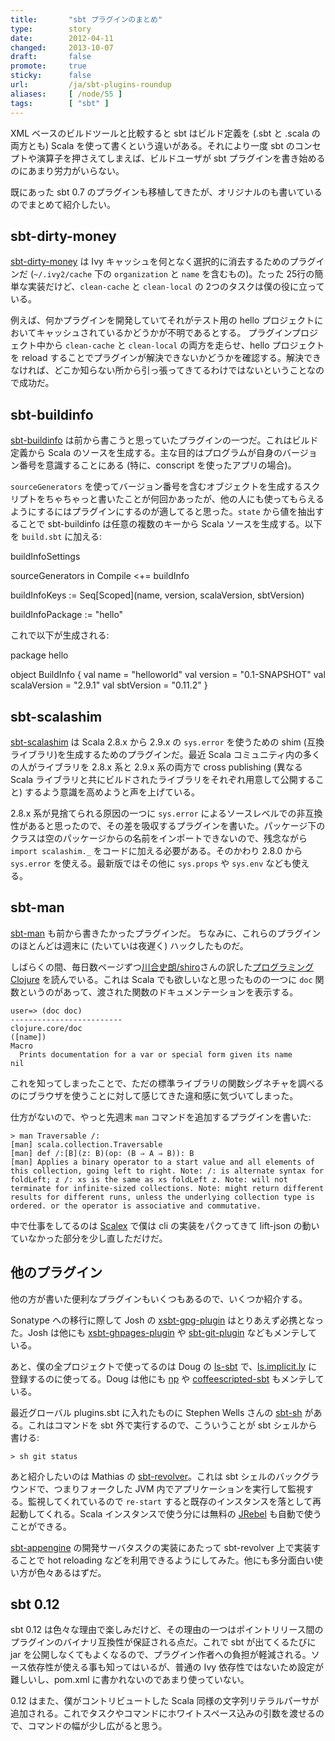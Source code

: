 ```yaml
---
title:       "sbt プラグインのまとめ"
type:        story
date:        2012-04-11
changed:     2013-10-07
draft:       false
promote:     true
sticky:      false
url:         /ja/sbt-plugins-roundup
aliases:     [ /node/55 ]
tags:        [ "sbt" ]
---
```


XML ベースのビルドツールと比較すると sbt はビルド定義を (.sbt と .scala の両方とも) Scala を使って書くという違いがある。それにより一度 sbt のコンセプトや演算子を押さえてしまえば、ビルドユーザが sbt プラグインを書き始めるのにあまり労力がいらない。

既にあった sbt 0.7 のプラグインも移植してきたが、オリジナルのも書いているのでまとめて紹介したい。

## sbt-dirty-money

[sbt-dirty-money](https://github.com/sbt/sbt-dirty-money) は Ivy キャッシュを何となく選択的に消去するためのプラグインだ (`~/.ivy2/cache` 下の `organization` と `name` を含むもの)。たった 25行の簡単な実装だけど、`clean-cache` と `clean-local` の 2つのタスクは僕の役に立っている。

例えば、何かプラグインを開発していてそれがテスト用の hello プロジェクトにおいてキャッシュされているかどうかが不明であるとする。
プラグインプロジェクト中から `clean-cache` と `clean-local` の両方を走らせ、hello プロジェクトを reload することでプラグインが解決できないかどうかを確認する。解決できなければ、どこか知らない所から引っ張ってきてるわけではないということなので成功だ。

## sbt-buildinfo

[sbt-buildinfo](https://github.com/sbt/sbt-buildinfo) は前から書こうと思っていたプラグインの一つだ。これはビルド定義から Scala のソースを生成する。主な目的はプログラムが自身のバージョン番号を意識することにある (特に、conscript を使ったアプリの場合)。

`sourceGenerators` を使ってバージョン番号を含むオブジェクトを生成するスクリプトをちゃちゃっと書いたことが何回かあったが、他の人にも使ってもらえるようにするにはプラグインにするのが適してると思った。`state` から値を抽出することで sbt-buildinfo は任意の複数のキーから Scala ソースを生成する。以下を `build.sbt` に加える:

<scala>
buildInfoSettings

sourceGenerators in Compile <+= buildInfo

buildInfoKeys := Seq[Scoped](name, version, scalaVersion, sbtVersion)

buildInfoPackage := "hello"</scala>

これで以下が生成される:

<scala>
package hello

object BuildInfo {
  val name = "helloworld"
  val version = "0.1-SNAPSHOT"
  val scalaVersion = "2.9.1"
  val sbtVersion = "0.11.2"
}</scala>

## sbt-scalashim

[sbt-scalashim](https://github.com/sbt/sbt-scalashim) は Scala 2.8.x から 2.9.x の `sys.error` を使うための shim (互換ライブラリ)を生成するためのプラグインだ。最近 Scala コミュニティ内の多くの人がライブラリを 2.8.x 系と 2.9.x 系の両方で cross publishing (異なる Scala ライブラリと共にビルドされたライブラリをそれぞれ用意して公開すること) するよう意識を高めようと声を上げている。

2.8.x 系が見捨てられる原因の一つに `sys.error` によるソースレベルでの非互換性があると思ったので、その差を吸収するプラグインを書いた。パッケージ下のクラスは空のパッケージからの名前をインポートできないので、残念ながら `import scalashim._` をコードに加える必要がある。そのかわり 2.8.0  から `sys.error` を使える。最新版ではその他に `sys.props` や `sys.env` なども使える。

## sbt-man

[sbt-man](https://github.com/sbt/sbt-man) も前から書きたかったプラグインだ。
ちなみに、これらのプラグインのほとんどは週末に (たいていは夜遅く) ハックしたものだ。

しばらくの間、毎日数ページずつ[川合史朗/shiro](http://blog.practical-scheme.net/shiro)さんの訳した[プログラミング Clojure](http://www.amazon.co.jp/%E3%83%97%E3%83%AD%E3%82%B0%E3%83%A9%E3%83%9F%E3%83%B3%E3%82%B0Clojure-Stuart-Halloway/dp/4274067890) を読んでいる。これは Scala でも欲しいなと思ったものの一つに `doc` 関数というのがあって、渡された関数のドキュメンテーションを表示する。

    user=> (doc doc)
    -------------------------
    clojure.core/doc
    ([name])
    Macro
      Prints documentation for a var or special form given its name
    nil

これを知ってしまったことで、ただの標準ライブラリの関数シグネチャを調べるのにブラウザを使うことに対して感じてきた違和感に気づいてしまった。

仕方がないので、やっと先週末 `man` コマンドを追加するプラグインを書いた:

    > man Traversable /:
    [man] scala.collection.Traversable
    [man] def /:[B](z: B)(op: (B ⇒ A ⇒ B)): B
    [man] Applies a binary operator to a start value and all elements of this collection, going left to right. Note: /: is alternate syntax for foldLeft; z /: xs is the same as xs foldLeft z. Note: will not terminate for infinite-sized collections. Note: might return different results for different runs, unless the underlying collection type is ordered. or the operator is associative and commutative. 

中で仕事をしてるのは [Scalex](http://scalex.org/) で僕は cli の実装をパクってきて lift-json の動いていなかった部分を少し直しただけだ。

## 他のプラグイン

他の方が書いた便利なプラグインもいくつもあるので、いくつか紹介する。

Sonatype への移行に際して Josh の [xsbt-gpg-plugin](https://github.com/sbt/xsbt-gpg-plugin) はとりあえず必携となった。Josh は他にも [xsbt-ghpages-plugin](https://github.com/jsuereth/xsbt-ghpages-plugin) や [sbt-git-plugin](https://github.com/sbt/sbt-git-plugin) などもメンテしている。

あと、僕の全プロジェクトで使ってるのは Doug の [ls-sbt](https://github.com/softprops/ls-sbt) で、[ls.implicit.ly](http://ls.implicit.ly/) に登録するのに使ってる。Doug は他にも [np](https://github.com/softprops/np) や [coffeescripted-sbt](https://github.com/softprops/coffeescripted-sbt) もメンテしている。

最近グローバル plugins.sbt に入れたものに Stephen Wells さんの [sbt-sh](https://github.com/steppenwells/sbt-sh) がある。これはコマンドを sbt 外で実行するので、こういうことが sbt シェルから書ける:

    > sh git status 

あと紹介したいのは Mathias の [sbt-revolver](https://github.com/spray/sbt-revolver)。これは sbt シェルのバックグラウンドで、つまりフォークした JVM 内でアプリケーションを実行して監視する。監視してくれているので `re-start` すると既存のインスタンスを落として再起動してくれる。Scala インスタンスで使う分には無料の [JRebel](http://zeroturnaround.com/jrebel/) も自動で使うことができる。

[sbt-appengine](https://github.com/sbt/sbt-appengine) の開発サーバタスクの実装にあたって sbt-revolver 上で実装することで hot reloading などを利用できるようにしてみた。他にも多分面白い使い方が色々あるはずだ。

## sbt 0.12

sbt 0.12 は色々な理由で楽しみだけど、その理由の一つはポイントリリース間のプラグインのバイナリ互換性が保証される点だ。これで sbt が出てくるたびに jar を公開しなくてもよくなるので、プラグイン作者への負担が軽減される。ソース依存性が使える事も知ってはいるが、普通の Ivy 依存性ではないため設定が難しいし、pom.xml に書かれないのであまり使っていない。

0.12 はまた、僕がコントリビュートした Scala 同様の文字列リテラルパーサが追加される。これでタスクやコマンドにホワイトスペース込みの引数を渡せるので、コマンドの幅が少し広がると思う。
